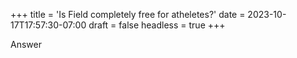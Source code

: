 +++
title = 'Is Field completely free for atheletes?'
date = 2023-10-17T17:57:30-07:00
draft = false
headless = true
+++

Answer

